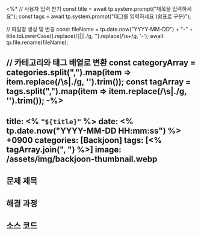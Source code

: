 <%*
// 사용자 입력 받기
const title = await tp.system.prompt("제목을 입력하세요");
const tags = await tp.system.prompt("태그를 입력하세요 (쉼표로 구분)");

// 파일명 생성 및 변경
const fileName = tp.date.now("YYYY-MM-DD") + "-" + title.toLowerCase().replace(/\[|\]|\./g, '').replace(/\s+/g, '-');
await tp.file.rename(fileName);

// 카테고리와 태그 배열로 변환
const categoryArray = categories.split(",").map(item => item.replace(/\s|\./g, '').trim());
const tagArray = tags.split(",").map(item => item.replace(/\s|\./g, '').trim());
-%>
---
title: <% `"${title}"` %>
date: <% tp.date.now("YYYY-MM-DD HH:mm:ss") %> +0900
categories: [Backjoon]
tags: [<% tagArray.join(", ") %>]
image: /assets/img/backjoon-thumbnail.webp
---

## 문제 제목

## 해결 과정


## 소스 코드

